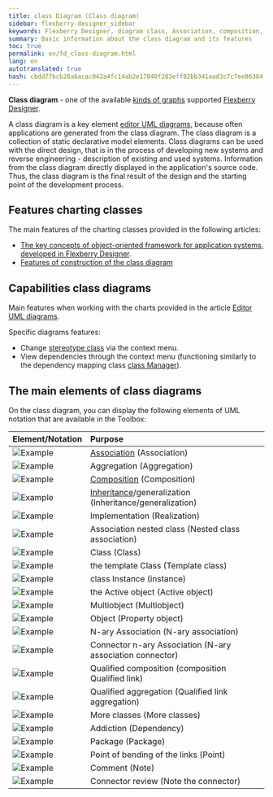 ```yaml
---
title: class Diagram (Class diagram)
sidebar: flexberry-designer_sidebar
keywords: Flexberry Designer, diagram class, Association, composition, inheritance, class
summary: Basic information about the class diagram and its features
toc: true
permalink: en/fd_class-diagram.html
lang: en
autotranslated: true
hash: cbdd77bcb28a6acac042a4fc14ab2e17840f283eff82bb341aad3c7c7ee86384
---
```


**Class diagram** - one of the available [kinds of graphs](fd_editing-diagram.html) supported [Flexberry Designer](fd_flexberry-designer.html).

A class diagram is a key element [editor UML diagrams](fd_editing-diagram.html), because often applications are generated from the class diagram.
The class diagram is a collection of static declarative model elements. Class diagrams can be used with the direct design, that is in the process of developing new systems and reverse engineering - description of existing and used systems. Information from the class diagram directly displayed in the application's source code. Thus, the class diagram is the final result of the design and the starting point of the development process.

## Features charting classes

The main features of the charting classes provided in the following articles:

* [The key concepts of object-oriented framework for application systems, developed in Flexberry Designer](fd_key-concepts.html).
* [Features of construction of the class diagram](fd_class-diagram-constraction.html)

## Capabilities class diagrams

Main features when working with the charts provided in the article [Editor UML diagrams](fd_editing-diagram.html).

Specific diagrams features:

* Change [stereotype class](fd_key-concepts.html) via the context menu.
* View dependencies through the context menu (functioning similarly to the dependency mapping class [class Manager](fd_class-manager.html)).

## The main elements of class diagrams

On the class diagram, you can display the following elements of UML notation that are available in the Toolbox:

Element/Notation | Purpose
:------------------------------|:---------------------------------------
![Example](/images/pages/products/flexberry-designer/diagram/assoc.jpg) | [Association](fd_master-association.html) (Association)
![Example](/images/pages/products/flexberry-designer/diagram/aggregation.jpg) | Aggregation (Aggregation)
![Example](/images/pages/products/flexberry-designer/diagram/composition.jpg) | [Composition](fo_detail-associations-properties.html) (Composition)
![Example](/images/pages/products/flexberry-designer/diagram/inheritance.jpg) | [Inheritance](fd_inheritance.html)/generalization (Inheritance/generalization)
![Example](/images/pages/products/flexberry-designer/diagram/implement.jpg) | Implementation (Realization)
![Example](/images/pages/products/flexberry-designer/diagram/nested.jpg) | Association nested class (Nested class association)
![Example](/images/pages/products/flexberry-designer/diagram/class.jpg) | Class (Class)
![Example](/images/pages/products/flexberry-designer/diagram/templateclass.jpg) | the template Class (Template class)
![Example](/images/pages/products/flexberry-designer/diagram/instance.jpg) | class Instance (instance)
![Example](/images/pages/products/flexberry-designer/diagram/activeobject.jpg) | the Active object (Active object)
![Example](/images/pages/products/flexberry-designer/diagram/multiobject.jpg) | Multiobject (Multiobject)
![Example](/images/pages/products/flexberry-designer/diagram/object.jpg) | Object (Property object)
![Example](/images/pages/products/flexberry-designer/diagram/naryassoc.jpg) | N-ary Association (N-ary association)
![Example](/images/pages/products/flexberry-designer/diagram/naryconn.jpg) | Connector n-ary Association (N-ary association connector)
![Example](/images/pages/products/flexberry-designer/diagram/qcomposition.jpg) | Qualified composition (composition Qualified link)
![Example](/images/pages/products/flexberry-designer/diagram/qaggregation.jpg) | Qualified aggregation (Qualified link aggregation)
![Example](/images/pages/products/flexberry-designer/diagram/moreclasses.jpg) | More classes (More classes)
![Example](/images/pages/products/flexberry-designer/diagram/dependency.jpg) | Addiction (Dependency)
![Example](/images/pages/products/flexberry-designer/diagram/package.jpg) | Package (Package)
![Example](/images/pages/products/flexberry-designer/diagram/corner.jpg) | Point of bending of the links (Point)
![Example](/images/pages/products/flexberry-designer/diagram/note.jpg) | Comment (Note)
![Example](/images/pages/products/flexberry-designer/diagram/noteconn.jpg) | Connector review (Note the connector)



